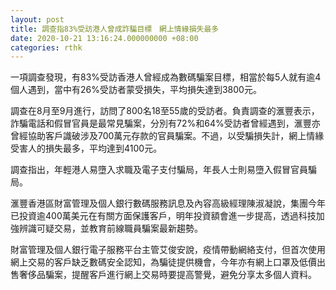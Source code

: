 ```yaml
---
layout: post
title: 調查指83%受訪港人曾成詐騙目標　網上情緣損失最多
date: 2020-10-21 13:16:24.000000000 +08:00
categories: rthk
---
```


一項調查發現，有83%受訪香港人曾經成為數碼騙案目標，相當於每5人就有逾4個人遇到，當中有26%受訪者蒙受損失，平均損失達到3800元。

調查在8月至9月進行，訪問了800名18至55歲的受訪者。負責調查的滙豐表示，詐騙電話和假冒官員是最常見騙案，分別有72%和64%受訪者曾經遇到，滙豐亦曾經協助客戶識破涉及700萬元存款的官員騙案。不過，以受騙損失計，網上情緣受害人的損失最多，平均達到4100元。

調查指出，年輕港人易墮入求職及電子支付騙局，年長人士則易墮入假冒官員騙局。

滙豐香港區財富管理及個人銀行數碼服務訊息及內容高級經理陳淑凝說，集團今年已投資逾400萬美元在有關方面保護客戶，明年投資額會進一步提高，透過科技加強辨識可疑交易，並教育前線職員騙案最新趨勢。

財富管理及個人銀行電子服務平台主管艾俊安說，疫情帶動網絡支付，但首次使用網上交易的客戶缺乏數碼安全認知，為騙徒提供機會，今年亦有網上口罩及低價出售奢侈品騙案，提醒客戶進行網上交易時要提高警覺，避免分享太多個人資料。
